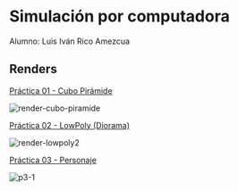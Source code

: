# Simulación por computadora
Alumno: Luis Iván Rico Amezcua

## Renders
[Práctica 01 - Cubo Pirámide](https://github.com/luisrico5562/Simulacion-por-computadora-Luis-Rico/tree/main/Pr%C3%A1ctica%2001%20-%20Cubo%20Pir%C3%A1mide)


![render-cubo-piramide](https://github.com/luisrico5562/Simulacion-por-computadora-Luis-Rico/assets/127691671/bbc439e5-dfa0-4d3c-b5fb-ee00cd0ae292)

[Práctica 02 - LowPoly (Diorama)](https://github.com/luisrico5562/Simulacion-por-computadora-Luis-Rico/tree/main/Pr%C3%A1ctica%2002%20-%20LowPoly%20(Diorama))


![render-lowpoly2](https://github.com/luisrico5562/Simulacion-por-computadora-Luis-Rico/assets/127691671/09ae8b8c-256c-4887-b8b3-763bc036f71a)

[Práctica 03 - Personaje](https://github.com/luisrico5562/Simulacion-por-computadora-Luis-Rico/tree/main/Pr%C3%A1ctica%2003%20-%20Personaje)


![p3-1](https://github.com/luisrico5562/Simulacion-por-computadora-Luis-Rico/assets/127691671/6e15d54a-c315-410d-bb08-e431297fe85b)
